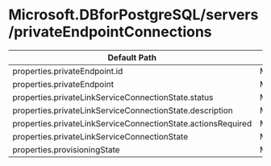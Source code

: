 # Microsoft.DBforPostgreSQL/servers/privateEndpointConnections

| Default Path | Alias |
|---|---|
| properties.privateEndpoint.id | Microsoft.DBforPostgreSQL/servers/privateEndpointConnections/privateEndpoint.id |
| properties.privateEndpoint | Microsoft.DBforPostgreSQL/servers/privateEndpointConnections/privateEndpoint |
| properties.privateLinkServiceConnectionState.status | Microsoft.DBforPostgreSQL/servers/privateEndpointConnections/privateLinkServiceConnectionState.status |
| properties.privateLinkServiceConnectionState.description | Microsoft.DBforPostgreSQL/servers/privateEndpointConnections/privateLinkServiceConnectionState.description |
| properties.privateLinkServiceConnectionState.actionsRequired | Microsoft.DBforPostgreSQL/servers/privateEndpointConnections/privateLinkServiceConnectionState.actionsRequired |
| properties.privateLinkServiceConnectionState | Microsoft.DBforPostgreSQL/servers/privateEndpointConnections/privateLinkServiceConnectionState |
| properties.provisioningState | Microsoft.DBforPostgreSQL/servers/privateEndpointConnections/provisioningState |

